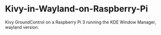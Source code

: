 # Kivy-in-Wayland-on-Raspberry-Pi
Kivy GroundControl on a Raspberry Pi 3 running the KDE Window Manager, wayland version.
